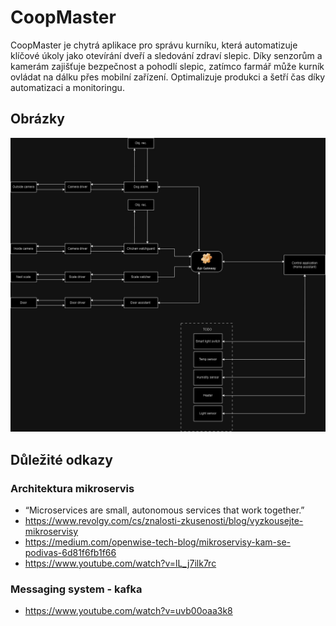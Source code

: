 # CoopMaster
CoopMaster je chytrá aplikace pro správu kurníku, která automatizuje klíčové úkoly jako otevírání dveří a sledování zdraví slepic.
 Díky senzorům a kamerám zajišťuje bezpečnost a pohodlí slepic, zatímco farmář může kurník ovládat na dálku přes mobilní zařízení. Optimalizuje produkci a šetří čas díky automatizaci a monitoringu.

## Obrázky

!["předběžná analýza projektu"](doc/pictures/AnalyzaProjektu_č2.jpg)


## Důležité odkazy

### Architektura mikroservis
- “Microservices are small, autonomous services that work together.”
- https://www.revolgy.com/cs/znalosti-zkusenosti/blog/vyzkousejte-mikroservisy
- https://medium.com/openwise-tech-blog/mikroservisy-kam-se-podivas-6d81f6fb1f66
- https://www.youtube.com/watch?v=lL_j7ilk7rc

### Messaging system - kafka
- https://www.youtube.com/watch?v=uvb00oaa3k8 
